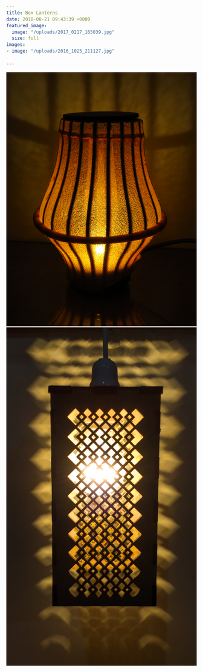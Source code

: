 ```yaml
---
title: Box Lanterns
date: 2018-08-21 09:43:39 +0000
featured_image:
  image: "/uploads/2017_0217_165039.jpg"
  size: full
images:
- image: "/uploads/2016_1025_211127.jpg"

---
```

![](/uploads/2016_1014_223406.jpg)![](/uploads/2016_1025_211127.jpg)